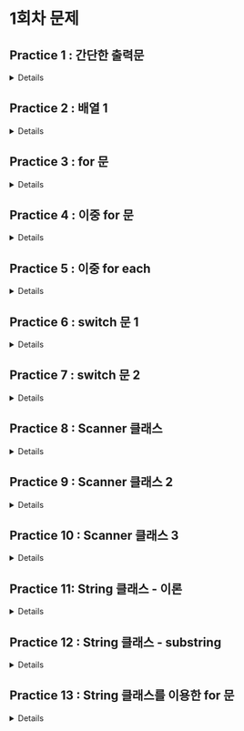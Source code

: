 # 1회차 문제

## Practice 1 : 간단한 출력문
<details>

**[문제]** "Hello World!" 출력하기

**[설명]** "Hello World!"를 출력합니다.

**[코드]**
```java
public class Practice01 {
  public static void main(String[] args) {
    // TO DO
    
  }
}
```
</details>

## Practice 2 : 배열 1
<details>

**[문제]** 자바에서 배열 써보기

**[설명]** 1,2,3,4,5를 요소로 갖는 int형 배열을 선언하여, 출력해봅니다.

- **배열이란?**

  **동일한 자료형(Data Type)의 데이터를 연속된 공간에 저장하기 위한 자료구조**이다.

  JAVA에서의 배열은 C언어에서의 배열과 거의 유사하지만, 한 가지 다른 점이 있다.

  C언어에서의 배열은 `int arr[]` 의 방식으로 변수명을 선언하였지만,

  JAVA에서의 배열은 `int arr[]` 뿐만 아니라, `int[] arr` 의 방식도 지원한다.


- **배열을 선언하는 방식**

```java
  1. 생성과 동시에 초기화
  자료형[] 변수 = {데이터1, 데이터2, 데이터3, ... };
  
  int[] array = {0,1,2,3,4}; // for example
  
  2. 크기를 지정해서 생성 후에 할당
  자료형[] 변수 = new 자료형[크기];
  
  int[] num = new int[3]; // 크기가 3인 배열 생성
  num[0] = 0; // 0번 index에 값 할당
  num[1] = 1; // 1번 index에 값 할당
  num[2] = 2; // 2번 index에 값 할당
 ```
**[코드]**
```java
public class Practice02 {
  public static void main(String[] args) {
    // TO DO
    
    System.out.println("num[0] = " + num[0]);
    System.out.println("num[1] = " + num[1]);
    System.out.println("num[2] = " + num[2]);
    System.out.println("num[3] = " + num[3]);
    System.out.println("num[4] = " + num[4]);
  }
}
```
</details>

## Practice 3 : for 문
<details>

**[문제]** 별 찍기

**[설명]** for 문을 이용하여 별 찍기를 진행합니다. 결과는 다음과 같습니다. 자바에서의 for문과 C 에서의 for문의 구조는 대부분 유사합니다.

**[코드]**
```java
public class Practice03 {
  public static void main(String[] args) {
    // TO DO
  }
}

/*
출력 예시

*
**
***
****
*****
******
*******
********
*********

*/
```
</details>

## Practice 4 : 이중 for 문
<details>

**[문제]** 주사위 두 개 던지기

**[설명]** : 두 개의 주사위를 던졌을 때, 눈의 합이 6이 되는 모든 경우의 수를 출력하는 프로그램을 작성하시오. 출력 결과는 다음과 같습니다. 

1 + 5 = 6 <br>
2 + 4 = 6 <br>
3 + 3 = 6 <br>
4 + 2 = 6 <br>
5 + 1 = 6 <br>

**[코드]**
```java
public class Practice04 {
  public static void main(String[] args) {
    // TO DO

  }
}

/*
출력결과
1 + 5 = 6
2 + 4 = 6
3 + 3 = 6
4 + 2 = 6
5 + 1 = 6
*/
```
</details>

## Practice 5 : 이중 for each
<details>

**[문제]** 2차원 배열을 for-each 문법을 통해 출력해보자.

**[설명]** 자바에는 C언어와 다르게 배열에 대해서 각각의 요소(element)를 대상으로 접근할 수 있는 문법이 존재한다. <br> 
`iterate`로 사용할 수 있는 자료형은 루프를 돌릴수 있는 자료형(배열 및 ArrayList 등)만 가능하다. 다음과 같은 문법을 통해 반복할 대상에 대해서 index를 1씩 증가시키면서 접근할 수 있다.
  ```java
  // for-each 문법
  for (type var: iterate) { // iterate에서 원소를 하나씩 차례로 꺼내서 var에 할당하고 
      body-of-loop	// body-of-loop를 실행하는 구문.
  }
  
  // 사용 예시
  int [] array = {1,2,3,4};
  for(int element : array) {
          System.out.println(element);
  }
  
  /*
  출력 결과
  1
  2
  3
  4
  */
  ``` 

**[코드]**
```java
public class Practice05 {
  public static void main(String[] args) {
    int[][] dim = {
      {1,2,3,4},
      {5,6,7,8},
      {9,10,11,12}
    };
    
    // TO DO
    
  }
}

/*
출력 예시

1 2 3 4 
5 6 7 8 
9 10 11 12
*/
```

</details>

## Practice 6 : switch 문 1
<details>

**[문제]** switch문 기초 1

**[설명]** 1을 입력할 시에, “1번을 선택하셨습니다.”, 2를 입력할 시에, “2번을 선택하셨습니다.”를 출력합니다. 그 외의 입력의 경우에 return을 통해 프로그램을 종료합니다.

**[코드]**
```java
import java.util.Scanner;

public class Practice06 {
  public static void main(String[] args) {
    Scanner sc = new Scanner(System.in);
    int num = sc.nextInt();
    
    switch (num) {
      // TO DO
      
    }
  }
}

/*
출력 예시

1
1번을 선택하셨습니다.
*/
```
</details>

## Practice 7 : switch 문 2
<details>

**[문제]** 자넨 재수강일세.

**[설명]** 학점(알파벳) 입력 시, 소수점으로 바꿔주는 코드다. 

입/출력 예시는 다음과 같다.

| 입력 | 출력 |
| --- | --- |
| A+ | A+ = 4.5 |
| A | A = 4.0 |
| A0 | A0 = 4.0 |
| B+ | B+ = 3.5 |
| B | B = 3.0 |
| B0 | B0 = 3.0 |
| 그 외 | 재수강 |

**[코드]**
```java
import java.util.Scanner;

public class Practice07 {
  public static void main(String[] args) {
    Scanner sc = new Scanner(System.in);
    
    System.out.print("Enter a letter grade : ");
    String letterGrade = scanner.nextLine();
    
    double gradePoint;
    
    // TO DO
    
    System.out.println(letterGrade + " = " + gradePoint);
  }
}

/*
출력 예시 1
Enter a letter grade: A
A = 4.0

출력 예시 2
Enter a letter grade: A0
A0 = 4.0

출력 예시 3
Enter a letter grade: C
재수강
*/
```
</details>

## Practice 8 : Scanner 클래스
<details>

**[문제]** : Scanner을 사용하여, 정수 2개를 입력받기

[설명] : 이번 예제는 코딩하는 예제가 아닌 읽어보는 예제입니다.

- Scanner?

  JAVA에서 사용자 입력 또는 파일에 대한 입력은 대부분 Scanner 클래스를 통해 진행합니다. 클래스는 기본적으로 ********객체********를 생성하고, 이를 이용하는 방식으로 진행하므로 Scanner 클래스를 사용하기 위해서는 객체의 생성이 선행되어야 합니다.

  일반적인 객체의 생성 방법 및 사용 방법은 다음과 같습니다.

    ```java
    // 객체 생성 방법
    클래스_이름 객체_이름 = new 클래스_이름();
    Scanner sc = new Scanner(System.in); // System.in은 나중에 다시 언급하겠습니다!
    int num = sc.nextInt(); // 키보드로 입력한 Int형 값을 입력스트림으로부터 가져온다.
    ```

    ```java
    // 실제 사용 방법 1
    import java.util.Scanner; // Scanner 클래스가 존재하는 패키지
    public class Main {
    	public static void main(String[] args) {
            Scanner sc = new Scanner(System.in); // sc라는 scanner 객체 생성
            int A = sc.nextInt(); // 다음 Int형 데이터를 가져오는 메소드(nextInt)
            sc.close(); // Scanner 객체 sc 종료하기.
        }
    }
    ```

    ```java
    // 실제 사용 방법 2
    import java.util.Scanner;
    
    public class ScannerTest1 {
    	public static void main(String[] args) {
    		int num1 = 0;
    		int num2 = 0;
    		
    		Scanner sc = new Scanner(System.in);
    		
    		System.out.print("첫번쨰 정수 : ");
    		num1 = sc.nextInt();
    		System.out.print("두번쨰 정수 : ");
    		num2 = sc.nextInt();
    		
    		System.out.println("첫번쨰 정수 : "+num1);
    		System.out.println("두번쨰 정수 : "+num2);
    		System.out.print("두 수의 합   : ");
    		System.out.println(num1+num2);
    		sc.close();
    	}
    }
    
    /*
    첫번쨰 정수 : 3
    두번쨰 정수 : 4
    첫번쨰 정수 : 3
    두번쨰 정수 : 4
    두 수의 합   : 7
    */
    ```

</details>

## Practice 9 : Scanner 클래스 2
<details>

**[문제]** Scanner 클래스를 이용하여 입력한 정수에 대해 판단을 진행하자.

**[설명]** Scanner 클래스를 이용하여 0이 아닌 정수 한 개를 입력 받고, 정수가 양수인 경우 “숫자는 양수”를 출력하고, 음수인 경우 “숫자는 음수”를 출력한다.

**[코드]**
```java
import java.util.Scanner;

public class Practice09 {
  public static void main(String[] args) {
    Scanner sc = new Scanner(System.in);
    
    // TO DO
  }
}
```
</details>

## Practice 10 : Scanner 클래스 3
<details>

**[문제]** 두 숫자를 입력하면 더한 값을 출력하는 과정을 반복하는 코드를 작성해보자. 

**[설명]** Scanner 클래스를 이용하여 두 양의 정수를 입력 받고, 입력받은 두 수의 합을 출력하는 것을 무한히 반복한다. 종료하려면 -1을 입력한다.

**[코드]**
```java
import java.util.Scanner;

public class Practice10 {
  public static void main(String[] args) {
    Scanner sc = new Scanner(System.in);
    
    while(true) {
      System.out.println("더하기 할 두 숫자를 입력하세요!");
      int num1, num2, result;
      
      // TO DO
      
    }
  }
}

/*
출력 예시

더하기 할 두 숫자를 입력하세요!
1 3
1 + 3 = 4
더하기 할 두 숫자를 입력하세요!
4 5
4 + 5 = 9
더하기 할 두 숫자를 입력하세요!
10 21
10 + 21 = 31
더하기 할 두 숫자를 입력하세요!
-1
*/
```
</details>

## Practice 11: String 클래스 - 이론

<details>

**[문제]** String 클래스

**[설명]** 이번 예제도 코딩하는 예제가 아닌 읽어보는 예제입니다.

- **String 클래스**

  > C언어에서는 문자열을 char형 배열로 표현하지만, 자바에서는 문자열을 위한 String이라는 클래스를 별도로 제공합니다. String 클래스에는 문자열과 관련된 작업을 할 때 유용하게 사용할 수 있는 다양한 메소드가 포함되어 있습니다. - 코딩의 시작, TCP school
  >

  String 또한 앞서 다룬 Scanner와 마찬가지로 클래스에 속한다. 따라서 new 연산자를 통해 생성을 진행하는 것이 일반적이나, 친절한 자바에서는 간단한 방법을 통해 String 객체를 생성할 수 있도록 지원한다.

- String 클래스의 객체 생성 방법

  ```java
  // 방법 1. 다른 클래스와 마찬가지로 new 연산자를 통해 생성하는 방법
  String str = new String("Hello");
  
  // 방법 2. 문자열 리터럴을 직접 할당하여 객체를 생성하는 방법
  String str2 = "Hello";
  ```

- 참고 !

  String 클래스는 **+ 연산자**를 통해 문자열을 합칠 수 있도록 지원한다. 이 때, 이전의 문자열에 추가로 붙이는 것처럼 보이지만, String 객체는 불변이므로 새로운 문자열 리터럴을 생성하여 새롭게 할당한다.

    ```java
    public class StringTest3 {
    
    	public static void main(String[] args) {
    		String str1 = "휴 강";
    		System.out.println(str1);
    
    		String str2 = "의에 늦었네요. 수업 시작하겠습니다.";
    		str1 += str2; // str1에는 str1과 str2의 내용을 합친 문자열이 새롭게 할당된다.
    
    		System.out.println(str1);
    	}
    }
    /*
    출력결과
    휴 강
    휴 강의에 늦었네요. 수업 시작하겠습니다.
    */
    ```
</details>

## Practice 12 : String 클래스 - substring

<details>

**[문제]** 문자열을 잘라봅시다.
**[설명]** String 클래스에 존재하는 **substring** 메소드를 이용하여 주어진 문자열을 자른다.

→ String.substring(start) // 문자열  start위치부터 끝까지 문자열 자르기 <br>
→ String.substring(start, end) // 문자열  start위치 부터 end -1 까지 문자열 발췌
```java
public class StringTest2 {
	public static void main(String[] args) {
		String str = "012345678";
        // TO DO : 
		// 0번째 index부터 2(3-1)번째 index까지
		// 1번째 index부터 문자열 끝까지
	}
}
/*
출력 결과
012
12345678
*/
```
</details>

## Practice 13 : String 클래스를 이용한 for 문

<details>

**[문제]** 자바는! 이게! 되네!

**[설명]** “자바는”, “이게”, “되네”를 갖는 String형 배열 strs를 for-each 방법을 통해 접근하여, 각각의 문자열 끝에 “!”를 붙여서 출력을 진행해보자.

다시 보는 for-each 문법

```java
for (type var : iterate) { // iterate에서 원소를 하나씩 차례로 꺼내서 var에 할당하고 
    body-of-loop           // body-of-loop를 실행하는 구문.
}
```

[코드]

```java
public class StringTest1 {

	public static void main(String[] args) {
		String [] strs = {
				"자바는", "이게", "되네"
		};
		// TO DO with for-loop

		//
	}
}
/*
자바는! 이게! 되네!
*/
```
</details>